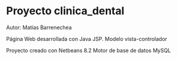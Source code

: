 # Proyecto clinica_dental
Autor: Matías Barrenechea

Página Web desarrollada con Java JSP. Modelo vista-controlador

Proyecto creado con Netbeans 8.2
Motor de base de datos MySQL
